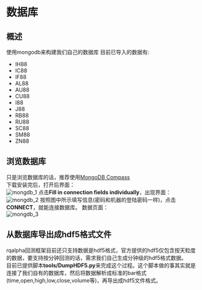 # 数据库
## 概述
使用mongodb来构建我们自己的数据库
目前已导入的数据有:  

- IH88
- IC88
- IF88
- AL88
- AU88
- CU88
- I88
- J88
- RB88
- RU88
- SC88
- SM88
- ZN88

## 浏览数据库
只是浏览数据库的话，推荐使用[MongoDB Compass](https://www.mongodb.com/try/download/compass)  
下载安装完后，打开后界面：  
![mongdb\_1](http://121.40.85.7/mongodb_1.png)
点击**Fill in connection fields individually**，出现界面：
![mongdb\_2](http://121.40.85.7/mongodb_2.png)
按照图中所示填写信息(密码和机器的登陆密码一样)，点击**CONNECT**，就能连接数据库。
数据页面：  
![mongdb\_3](http://121.40.85.7/mongodb_3.png)

## 从数据库导出成hdf5格式文件
rqalpha回测框架目前还只支持数据是hdf5格式，官方提供的hdf5仅包含按天粒度的数据，要支持按分钟回测的话，需求我们自己生成分钟级的hdf5格式数据。  
目前已提供脚本**tools/DumpHDF5.py**来完成这个过程。这个脚本做的事其实就是连接了我们自有的数据库，然后将数据解析成标准的bar格式(time,open,high,low,close,volume等)，再导出成hdf5文件格式。